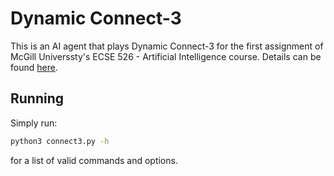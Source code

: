 # Dynamic Connect-3

This is an AI agent that plays Dynamic Connect-3 for the first assignment of
McGill Universsty's ECSE 526 - Artificial Intelligence course. Details can
be found [here](http://www.cim.mcgill.ca/~jer/courses/ai/assignments/as1.html).

## Running

Simply run:

```bash
python3 connect3.py -h
```

for a list of valid commands and options.
